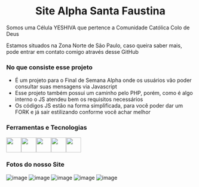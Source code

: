 <h1 align="center">Site Alpha Santa Faustina</h1>
<p>Somos uma Célula YESHIVA que pertence a Comunidade Católica Colo de Deus</p>
<p>Estamos situados na Zona Norte de São Paulo, caso queira saber mais, pode entrar em contato comigo através desse GitHub</p>

### No que consiste esse projeto
- É um projeto para o Final de Semana Alpha onde os usuários vão poder consultar suas mensagens via Javascript
- Esse projeto também possui um caminho pelo PHP, porém, como é algo interno o JS atendeu bem os requisitos necessários
- Os códigos JS estão na forma simplificada, para você poder dar um FORK e já sair estilizando conforme você achar melhor

### Ferramentas e Tecnologias

<img src="https://cdn.jsdelivr.net/gh/devicons/devicon/icons/git/git-original.svg" width="40" height="40"/><img src="https://cdn.jsdelivr.net/gh/devicons/devicon/icons/html5/html5-original-wordmark.svg" width="40" height="40"/><img src="https://cdn.jsdelivr.net/gh/devicons/devicon/icons/css3/css3-original-wordmark.svg" width="40" height="40"/><img src="https://cdn.jsdelivr.net/gh/devicons/devicon/icons/bootstrap/bootstrap-original.svg" width="40" height="40"/><img src="https://cdn.jsdelivr.net/gh/devicons/devicon/icons/javascript/javascript-original.svg" width="40" height="40"/>




### Fotos do nosso Site
 ![image](https://user-images.githubusercontent.com/81269229/180592842-17f996b0-7973-4839-87ec-2f44f3eacb0a.png)
 ![image](https://user-images.githubusercontent.com/81269229/180592850-9ffe52d5-7c5e-4e40-a921-c599fddfed37.png)
 ![image](https://user-images.githubusercontent.com/81269229/180592867-d7482cbf-8be8-4ae1-8d8b-71e71f4dac9c.png)
 ![image](https://user-images.githubusercontent.com/81269229/180592870-9d5b2123-9400-491b-a118-6eda6c3b152b.png)
 ![image](https://user-images.githubusercontent.com/81269229/180593048-cb05cdf9-feef-4ca3-b32c-51d5974a8003.png)


